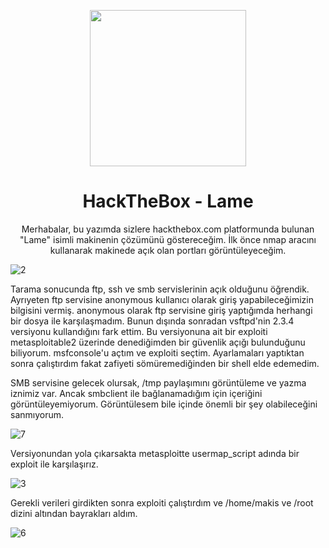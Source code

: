 <p align="center"><img width="250px" src="https://labs.hackthebox.com/storage/avatars/fb2d9f98400e3c802a0d7145e125c4ff.png"></p>
<h1 align="center">HackTheBox - Lame</h1>

<p align="center">Merhabalar, bu yazımda sizlere hackthebox.com platformunda bulunan "Lame" isimli makinenin çözümünü göstereceğim. İlk önce nmap aracını kullanarak makinede açık olan portları görüntüleyeceğim.</p>

![2](https://github.com/Johnql7/writeups/assets/165813191/432a04ae-6aeb-41a2-b80d-b49b3125533f)

Tarama sonucunda ftp, ssh ve smb servislerinin açık olduğunu öğrendik. Ayrıyeten ftp servisine anonymous kullanıcı olarak giriş yapabileceğimizin bilgisini vermiş. anonymous olarak ftp servisine giriş yaptığımda herhangi bir dosya ile karşılaşmadım. Bunun dışında sonradan vsftpd'nin 2.3.4 versiyonu kullandığını fark ettim. Bu versiyonuna ait bir exploiti metasploitable2 üzerinde denediğimden bir güvenlik açığı bulunduğunu biliyorum. msfconsole'u açtım ve exploiti seçtim. Ayarlamaları yaptıktan sonra çalıştırdım fakat zafiyeti sömüremediğinden bir shell elde edemedim.

SMB servisine gelecek olursak, /tmp paylaşımını görüntüleme ve yazma iznimiz var. Ancak smbclient ile bağlanamadığım için içeriğini görüntüleyemiyorum. Görüntülesem bile içinde önemli bir şey olabileceğini sanmıyorum.

![7](https://github.com/Johnql7/writeups/assets/165813191/d6f301ce-2b91-461a-85f2-db8dad84c3f2)

Versiyonundan yola çıkarsakta metasploitte usermap_script adında bir exploit ile karşılaşırız. 

![3](https://github.com/Johnql7/writeups/assets/165813191/fff4fa07-a84a-4136-8001-6972afa58f2e)

Gerekli verileri girdikten sonra exploiti çalıştırdım ve /home/makis ve /root dizini altından bayrakları aldım.

![6](https://github.com/Johnql7/writeups/assets/165813191/2bf9ba0c-3029-4ea2-a034-5079ae12bcb5)
